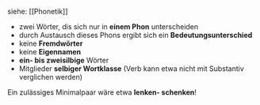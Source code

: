 
siehe: [[Phonetik]]

- zwei Wörter, dis sich nur in **einem Phon** unterscheiden
- durch Austausch dieses Phons ergibt sich ein **Bedeutungsunterschied**
- keine **Fremdwörter**
- keine **Eigennamen**
- **ein- bis zweisilbige** Wörter
- Mitglieder **selbiger Wortklasse** (Verb kann etwa nicht mit Substantiv verglichen werden)

Ein zulässiges Minimalpaar wäre etwa **lenken- schenken**!